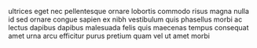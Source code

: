 ultrices eget nec pellentesque ornare lobortis commodo risus magna nulla id sed
ornare congue sapien ex nibh vestibulum quis phasellus morbi ac lectus dapibus
dapibus malesuada felis quis maecenas tempus consequat amet urna arcu efficitur
purus pretium quam vel ut amet morbi